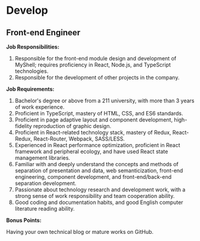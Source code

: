 # Develop

## Front-end Engineer

**Job Responsibilities:**

1. Responsible for the front-end module design and development of MyShell; requires proficiency in React, Node.js, and TypeScript technologies.
2. Responsible for the development of other projects in the company.

**Job Requirements:**

1. Bachelor's degree or above from a 211 university, with more than 3 years of work experience.
2. Proficient in TypeScript, mastery of HTML, CSS, and ES6 standards.
3. Proficient in page adaptive layout and component development, high-fidelity reproduction of graphic design.
4. Proficient in React-related technology stack, mastery of Redux, React-Redux, React-Router, Webpack, SASS/LESS.
5. Experienced in React performance optimization, proficient in React framework and peripheral ecology, and have used React state management libraries.
6. Familiar with and deeply understand the concepts and methods of separation of presentation and data, web semanticization, front-end engineering, component development, and front-end/back-end separation development.
7. Passionate about technology research and development work, with a strong sense of work responsibility and team cooperation ability.
8. Good coding and documentation habits, and good English computer literature reading ability.

**Bonus Points:**

Having your own technical blog or mature works on GitHub.